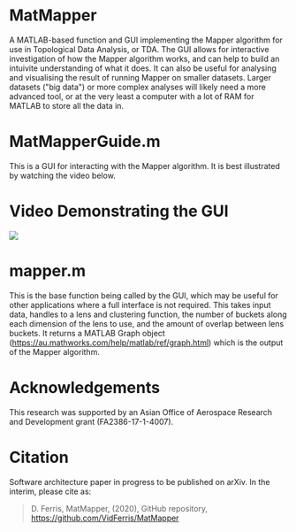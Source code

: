 # MatMapper
A MATLAB-based function and GUI implementing the Mapper algorithm for use in Topological Data Analysis, or TDA. The GUI allows for interactive investigation of how the Mapper algorithm works, and can help to build an intuivite understanding of what it does. It can also be useful for analysing and visualising the result of running Mapper on smaller datasets. Larger datasets ("big data") or more complex analyses will likely need a more advanced tool, or at the very least a computer with a lot of RAM for MATLAB to store all the data in.

# MatMapperGuide.m
This is a GUI for interacting with the Mapper algorithm. It is best illustrated by watching the video below.

# Video Demonstrating the GUI
[![](http://img.youtube.com/vi/J0CJyZ4QTdo/0.jpg)](http://www.youtube.com/watch?v=J0CJyZ4QTdo "")

# mapper.m
This is the base function being called by the GUI, which may be useful for other applications where a full interface is not required. This takes input data, handles to a lens and clustering function, the number of buckets along each dimension of the lens to use, and the amount of overlap between lens buckets. It returns a MATLAB Graph object (https://au.mathworks.com/help/matlab/ref/graph.html) which is the output of the Mapper algorithm.

# Acknowledgements
This research was supported by an Asian Office of Aerospace Research and Development grant (FA2386-17-1-4007).

# Citation
Software architecture paper in progress to be published on arXiv. In the interim, please cite as:
> D. Ferris, MatMapper, (2020), GitHub repository, https://github.com/VidFerris/MatMapper
